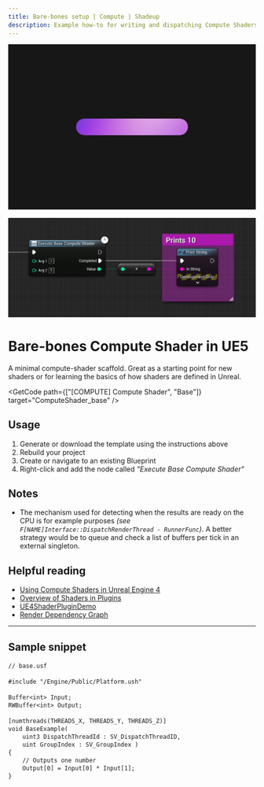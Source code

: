 ```yaml
---
title: Bare-bones setup | Compute | Shadeup
description: Example how-to for writing and dispatching Compute Shaders in Unreal Engine 5.
---
```


<script>
	import GetCode from "@/get-code.svelte";
</script>

![Line with pink and purple gradient](img/compute/compute-base.jpg)

![Unreal Blueprint graph calling a compute shader](img/compute/compute-base-shot.png)

<div style="display: none;">

#### Bare-bones setup

</div>

# Bare-bones Compute Shader in UE5

A minimal compute-shader scaffold. Great as a starting point for new shaders or for learning the basics of how shaders are defined in Unreal.

<GetCode path={["[COMPUTE] Compute Shader", "Base"]} target="ComputeShader_base" />

## Usage

1. Generate or download the template using the instructions above
2. Rebuild your project
3. Create or navigate to an existing Blueprint
4. Right-click and add the node called _"Execute Base Compute Shader"_

## Notes

- The mechanism used for detecting when the results are ready on the CPU is for example purposes _(see `F[NAME]Interface::DispatchRenderThread - RunnerFunc`)_. A better strategy would be to queue and check a list of buffers per tick in an external singleton.

## Helpful reading

- [Using Compute Shaders in Unreal Engine 4](https://medium.com/realities-io/using-compute-shaders-in-unreal-engine-4-f64bac65a907)
- [Overview of Shaders in Plugins](https://docs.unrealengine.com/5.0/en-US/overview-of-shaders-in-plugins-unreal-engine/)
- [UE4ShaderPluginDemo](https://github.com/Temaran/UE4ShaderPluginDemo)
- [Render Dependency Graph](https://docs.unrealengine.com/5.0/en-US/render-dependency-graph-in-unreal-engine/)

---

## Sample snippet

```hlsl
// base.usf

#include "/Engine/Public/Platform.ush"

Buffer<int> Input;
RWBuffer<int> Output;

[numthreads(THREADS_X, THREADS_Y, THREADS_Z)]
void BaseExample(
	uint3 DispatchThreadId : SV_DispatchThreadID,
	uint GroupIndex : SV_GroupIndex )
{
	// Outputs one number
	Output[0] = Input[0] * Input[1];
}
```
